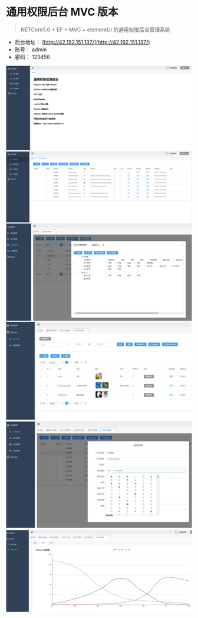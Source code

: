 # 通用权限后台 MVC 版本

> NETCore5.0 + EF + MVC + elementUI 的通用权限后台管理系统 

- 后台地址： [http://42.192.151.137/](http://42.192.151.137/)
- 账号： admin
- 密码： 123456

![An image 1](./imgs/admin_mvc_1.png)
![An image 2](./imgs/admin_mvc_2.png)
![An image 3](./imgs/admin_mvc_3.png)
![An image 4](./imgs/admin_mvc_4.jpg)
![An image 5](./imgs/admin_mvc_5.jpg)
![An image 6](./imgs/admin_mvc_6.png)

